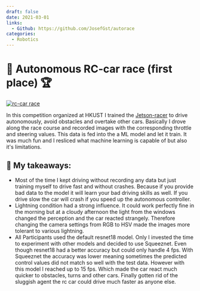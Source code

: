 ```yaml
---
draft: false 
date: 2021-03-01
links:
  - Github: https://github.com/JosefGst/autorace
categories:
  - Robotics
---
```



# :red_car: Autonomous RC-car race (first place) :trophy:

[![rc-car race](gifs/rc_car.gif)](https://github.com/JosefGst/autorace)


In this competition organized at HKUST I trained the [Jetson-racer](https://github.com/NVIDIA-AI-IOT/jetracer) to drive autonomously, avoid obstacles and overtake other cars. Basically I drove along the race course and recorded images with the corresponding throttle and steering values. This data is fed into the a ML model and let it train. It was much fun and I resliced what machine learning is capable of but also it's limitations. 

<!-- more -->

## :pencil: My takeaways:

- Most of the time I kept driving without recording any data but just training myself to drive fast and without crashes. Because if you provide bad data to the model it will learn your bad driving skills as well. If you drive slow the car will crash if you speed up the autonomous controller.
- Lightning condition had a strong influence. It could work perfectly fine in the morning but at a cloudy afternoon the light from the windows changed the perception and the car reacted strangely. Therefore changing the camera settings from RGB to HSV made the images more tolerant to various lightning.
- All Participants used the default resnet18 model. Only I invested the time to experiment with other models and decided to use Squeeznet. Even though resnet18 had a better accuracy but could only handle 4 fps. With Squeeznet the accuracy was lower meaning sometimes the predicted control values did not match so well with the test data. However with this model I reached up to 15 fps. Which made the car react much quicker to obstacles, turns and other cars. Finally gotten rid of the sluggish agent the rc car could drive much faster as anyone else.
